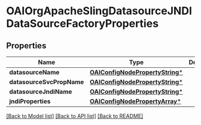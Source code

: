 # OAIOrgApacheSlingDatasourceJNDIDataSourceFactoryProperties

## Properties
Name | Type | Description | Notes
------------ | ------------- | ------------- | -------------
**datasourceName** | [**OAIConfigNodePropertyString***](OAIConfigNodePropertyString.md) |  | [optional] 
**datasourceSvcPropName** | [**OAIConfigNodePropertyString***](OAIConfigNodePropertyString.md) |  | [optional] 
**datasourceJndiName** | [**OAIConfigNodePropertyString***](OAIConfigNodePropertyString.md) |  | [optional] 
**jndiProperties** | [**OAIConfigNodePropertyArray***](OAIConfigNodePropertyArray.md) |  | [optional] 

[[Back to Model list]](../README.md#documentation-for-models) [[Back to API list]](../README.md#documentation-for-api-endpoints) [[Back to README]](../README.md)


